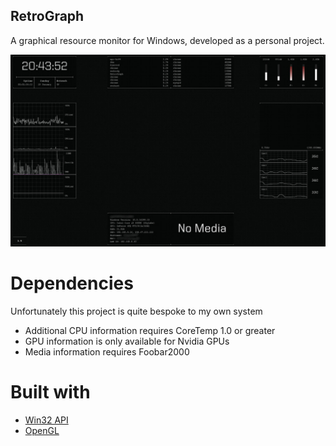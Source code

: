 ## RetroGraph
A graphical resource monitor for Windows, developed as a personal project.

![Retrograph Demo](https://github.com/Obvman/RetroGraph/blob/master/RetrographDemo.jpg)

# Dependencies
Unfortunately this project is quite bespoke to my own system

* Additional CPU information requires CoreTemp 1.0 or greater
* GPU information is only available for Nvidia GPUs
* Media information requires Foobar2000

# Built with
* [Win32 API](https://msdn.microsoft.com/en-us/library/windows/desktop/ff818516%28v=vs.85%29.aspx?f=255&MSPPError=-2147217396)
* [OpenGL](https://www.opengl.org/)
